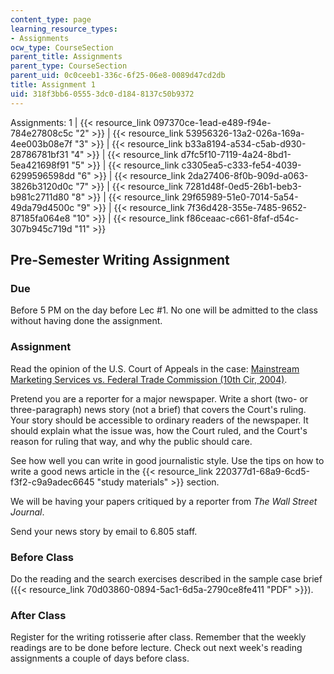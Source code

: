 ```yaml
---
content_type: page
learning_resource_types:
- Assignments
ocw_type: CourseSection
parent_title: Assignments
parent_type: CourseSection
parent_uid: 0c0ceeb1-336c-6f25-06e8-0089d47cd2db
title: Assignment 1
uid: 318f3bb6-0555-3dc0-d184-8137c50b9372
---
```


Assignments: 1 | {{< resource_link 097370ce-1ead-e489-f94e-784e27808c5c "2" >}} | {{< resource_link 53956326-13a2-026a-169a-4ee003b08e7f "3" >}} | {{< resource_link b33a8194-a534-c5ab-d930-28786781bf31 "4" >}} | {{< resource_link d7fc5f10-7119-4a24-8bd1-5ea421698f91 "5" >}} | {{< resource_link c3305ea5-c333-fe54-4039-6299596598dd "6" >}} | {{< resource_link 2da27406-8f0b-909d-a063-3826b3120d0c "7" >}} | {{< resource_link 7281d48f-0ed5-26b1-beb3-b981c2711d80 "8" >}} | {{< resource_link 29f65989-51e0-7014-5a54-49da79d4500c "9" >}} | {{< resource_link 7f36d428-355e-7485-9652-87185fa064e8 "10" >}} | {{< resource_link f86ceaac-c661-8faf-d54c-307b945c719d "11" >}}

Pre-Semester Writing Assignment
-------------------------------

### Due

Before 5 PM on the day before Lec #1. No one will be admitted to the class without having done the assignment.

### Assignment

Read the opinion of the U.S. Court of Appeals in the case: [Mainstream Marketing Services vs. Federal Trade Commission (10th Cir, 2004)](http://news.findlaw.com/hdocs/docs/ftc/mmsvftc021704opn.html).

Pretend you are a reporter for a major newspaper. Write a short (two- or three-paragraph) news story (not a brief) that covers the Court's ruling. Your story should be accessible to ordinary readers of the newspaper. It should explain what the issue was, how the Court ruled, and the Court's reason for ruling that way, and why the public should care.

See how well you can write in good journalistic style. Use the tips on how to write a good news article in the {{< resource_link 220377d1-68a9-6cd5-f3f2-c9a9adec6645 "study materials" >}} section.

We will be having your papers critiqued by a reporter from _The Wall Street Journal_.

Send your news story by email to 6.805 staff.

### Before Class

Do the reading and the search exercises described in the sample case brief ({{< resource_link 70d03860-0894-5ac1-6d5a-2790ce8fe411 "PDF" >}}).

### After Class

Register for the writing rotisserie after class. Remember that the weekly readings are to be done before lecture. Check out next week's reading assignments a couple of days before class.